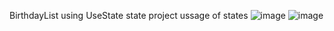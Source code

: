 BirthdayList using UseState state project ussage of states
![image](https://github.com/user-attachments/assets/ea73698b-d517-4771-b878-a13e27a74cbe)
![image](https://github.com/user-attachments/assets/8457fd24-65e7-4fe1-99a6-8bf4afdc72f0)

